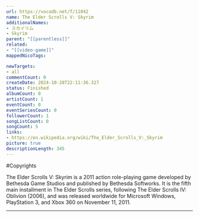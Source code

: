 ```yaml
---
url: https://vocadb.net/T/11042
name: The Elder Scrolls V: Skyrim
additionalNames: 
- スカイリム
- Skyrim
parent: "[[parentless]]"
related:
- "[[video-game]]"
mappedNicoTags:

newTargets:
- all
commentCount: 0
createDate: 2024-10-28T22:11:36.327
status: Finished
albumCount: 0
artistCount: 1
eventCount: 0
eventSeriesCount: 0
followerCount: 1
songListCount: 0
songCount: 5
links: 
- https://en.wikipedia.org/wiki/The_Elder_Scrolls_V:_Skyrim
picture: true
descriptionLength: 345
---
```


#Copyrights

The Elder Scrolls V: Skyrim is a 2011 action role-playing game developed by Bethesda Game Studios and published by Bethesda Softworks. It is the fifth main installment in The Elder Scrolls series, following The Elder Scrolls IV: Oblivion (2006), and was released worldwide for Microsoft Windows, PlayStation 3, and Xbox 360 on November 11, 2011.

---

